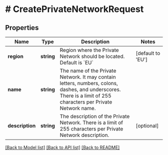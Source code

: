 # # CreatePrivateNetworkRequest

## Properties

Name | Type | Description | Notes
------------ | ------------- | ------------- | -------------
**region** | **string** | Region where the Private Network should be located. Default is &#x60;EU&#x60; | [default to 'EU']
**name** | **string** | The name of the Private Network. It may contain letters, numbers, colons, dashes, and underscores. There is a limit of 255 characters per Private Network name. |
**description** | **string** | The description of the Private Network. There is a limit of 255 characters per Private Network description. | [optional]

[[Back to Model list]](../../README.md#models) [[Back to API list]](../../README.md#endpoints) [[Back to README]](../../README.md)
